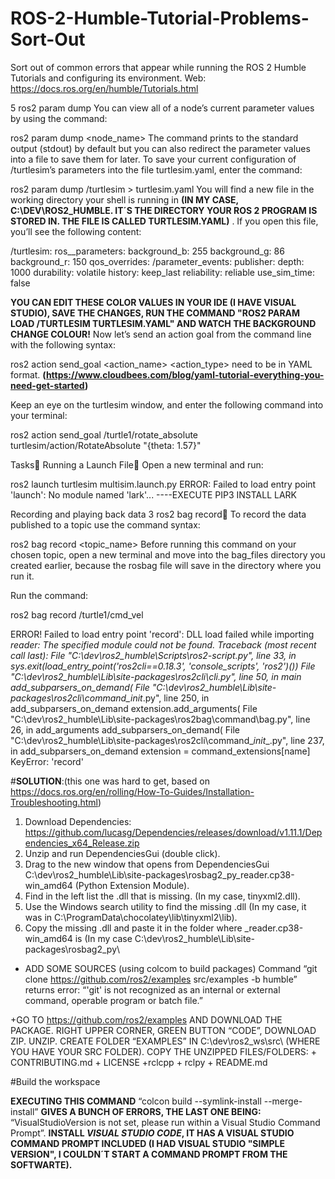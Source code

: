 # ROS-2-Humble-Tutorial-Problems-Sort-Out
Sort out of common errors that appear while running the ROS 2 Humble Tutorials and configuring its environment.
Web: https://docs.ros.org/en/humble/Tutorials.html

5 ros2 param dump
You can view all of a node’s current parameter values by using the command:

ros2 param dump <node_name>
The command prints to the standard output (stdout) by default but you can also redirect the parameter values into a file to save them for later. To save your current configuration of /turtlesim’s parameters into the file turtlesim.yaml, enter the command:

ros2 param dump /turtlesim > turtlesim.yaml
You will find a new file in the working directory your shell is running in **(IN MY CASE, C:\DEV\ROS2_HUMBLE. IT´S THE DIRECTORY YOUR ROS 2 PROGRAM IS STORED IN. THE FILE IS CALLED TURTLESIM.YAML)** . If you open this file, you’ll see the following content:

/turtlesim:
  ros__parameters:
    background_b: 255
    background_g: 86
    background_r: 150
    qos_overrides:
      /parameter_events:
        publisher:
          depth: 1000
          durability: volatile
          history: keep_last
          reliability: reliable
    use_sim_time: false
    
   **YOU CAN EDIT THESE COLOR VALUES IN YOUR IDE (I HAVE VISUAL STUDIO), SAVE THE CHANGES, RUN THE COMMAND "ROS2 PARAM LOAD /TURTLESIM TURTLESIM.YAML" AND WATCH THE BACKGROUND CHANGE COLOUR!**
Now let’s send an action goal from the command line with the following syntax:

ros2 action send_goal <action_name> <action_type> <values>
<values> need to be in YAML format. **(https://www.cloudbees.com/blog/yaml-tutorial-everything-you-need-get-started)**

Keep an eye on the turtlesim window, and enter the following command into your terminal:

ros2 action send_goal /turtle1/rotate_absolute turtlesim/action/RotateAbsolute "{theta: 1.57}"

Tasks
Running a Launch File
Open a new terminal and run:

ros2 launch turtlesim multisim.launch.py
ERROR: Failed to load entry point 'launch': No module named 'lark'...
----EXECUTE PIP3 INSTALL LARK

Recording and playing back data 3 ros2 bag record
To record the data published to a topic use the command syntax:

ros2 bag record <topic_name>
Before running this command on your chosen topic, open a new terminal and move into the bag_files directory you created earlier, because the rosbag file will save in the directory where you run it.

Run the command:

ros2 bag record /turtle1/cmd_vel

ERROR! 
Failed to load entry point 'record': DLL load failed while importing _reader: The specified module could not be found.
Traceback (most recent call last):
  File "C:\dev\ros2_humble\Scripts\ros2-script.py", line 33, in <module>
    sys.exit(load_entry_point('ros2cli==0.18.3', 'console_scripts', 'ros2')())
  File "C:\dev\ros2_humble\Lib\site-packages\ros2cli\cli.py", line 50, in main
    add_subparsers_on_demand(
  File "C:\dev\ros2_humble\Lib\site-packages\ros2cli\command\__init__.py", line 250, in add_subparsers_on_demand
    extension.add_arguments(
  File "C:\dev\ros2_humble\Lib\site-packages\ros2bag\command\bag.py", line 26, in add_arguments
    add_subparsers_on_demand(
  File "C:\dev\ros2_humble\Lib\site-packages\ros2cli\command\__init__.py", line 237, in add_subparsers_on_demand
    extension = command_extensions[name]
KeyError: 'record'

  #**SOLUTION**:(this one was hard to get, based on https://docs.ros.org/en/rolling/How-To-Guides/Installation-Troubleshooting.html)

 1. Download Dependencies: https://github.com/lucasg/Dependencies/releases/download/v1.11.1/Dependencies_x64_Release.zip
 2. Unzip and run DependenciesGui (double click).
 3. Drag to the new window that opens from DependenciesGui C:\dev\ros2_humble\Lib\site-packages\rosbag2_py\_reader.cp38-win_amd64  (Python Extension Module).
 4. Find in the left list  the .dll that is missing. (In my case, tinyxml2.dll).
 5. Use the Windows search utility to find the missing .dll (In my case, it was in C:\ProgramData\chocolatey\lib\tinyxml2\lib\).
 6. Copy the missing .dll and paste it in the folder where _reader.cp38-win_amd64 is (In my case C:\dev\ros2_humble\Lib\site-packages\rosbag2_py\

- ADD SOME SOURCES (using colcom to build packages)
Command “git clone https://github.com/ros2/examples src/examples -b humble” returns error: 
“'git' is not recognized as an internal or external command,
operable program or batch file.”

+GO TO https://github.com/ros2/examples AND DOWNLOAD THE PACKAGE. RIGHT UPPER CORNER, GREEN BUTTON “CODE”, DOWNLOAD ZIP. UNZIP. CREATE FOLDER “EXAMPLES” IN C:\dev\ros2_ws\src\ (WHERE YOU HAVE YOUR SRC FOLDER). COPY THE UNZIPPED FILES/FOLDERS: 
           + CONTRIBUTING.md
            + LICENSE
            +rclcpp
            + rclpy
            + README.md

#Build the workspace

**EXECUTING THIS COMMAND** “colcon build --symlink-install --merge-install” **GIVES A BUNCH OF ERRORS, THE LAST ONE BEING:** “VisualStudioVersion is not set, please run within a Visual Studio Command Prompt”. **INSTALL ***VISUAL STUDIO CODE***, IT HAS A VISUAL STUDIO COMMAND PROMPT INCLUDED (I HAD VISUAL STUDIO "SIMPLE VERSION", I COULDN´T START A COMMAND PROMPT FROM THE SOFTWARTE).**

